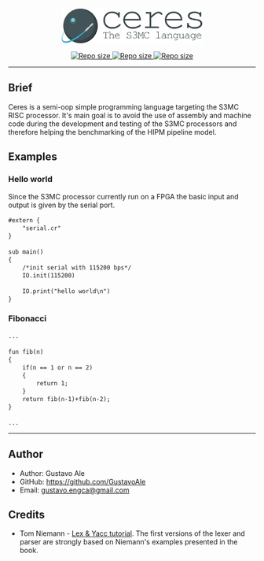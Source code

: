 <p align="center">
    <a href="#">
        <img src="assets/logo.png" height="70" alt="Ceres - The S3MC language">
    </a>
</p>

<p align="center">
    <a href="#">
    <img src="https://img.shields.io/github/repo-size/gustavoale/ceres-lang?style=for-the-badge" 
    style="max-width:100%;" alt="Repo size">
    </a>
    <a href="/LICENSE">
        <img src="https://img.shields.io/github/license/gustavoale/ceres-lang?style=for-the-badge" style="max-width:100%;" alt="Repo size">
    </a>
    <a href="#">
    <img src="https://img.shields.io/github/last-commit/gustavoale/ceres-lang?style=for-the-badge" style="max-width:100%;" alt="Repo size">
    </a>
</p>

---

## Brief
Ceres is a semi-oop simple programming language targeting the S3MC RISC 
processor. It's main goal is to avoid the use of assembly and machine code 
during the development and testing of the S3MC processors and therefore helping 
the benchmarking of the HIPM pipeline model. 

## Examples
### Hello world 
Since the S3MC processor currently run on a FPGA the basic input and output is 
given by the serial port.
```
#extern {
    "serial.cr"
}

sub main()
{
    /*init serial with 115200 bps*/
    IO.init(115200)

    IO.print("hello world\n")
}
```


### Fibonacci
```
...

fun fib(n)
{
    if(n == 1 or n == 2)
    {
        return 1;
    }
    return fib(n-1)+fib(n-2);
}

...
```

---
## Author

* Author: Gustavo Ale
* GitHub: https://github.com/GustavoAle
* Email: gustavo.engca@gmail.com

## Credits

* Tom Niemann - [Lex & Yacc tutorial](https://www.epaperpress.com/lexandyacc/). 
The first versions of the lexer and parser are strongly based on Niemann's 
examples presented in the book.
